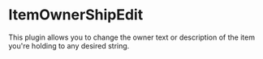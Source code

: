 # ItemOwnerShipEdit
This plugin allows you to change the owner text or description of the item you're holding to any desired string.
